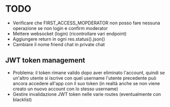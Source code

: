 # TODO

- Verificare che FIRST_ACCESS_MOPDERATOR non posso fare nessuna operazione se non login e confirm moderator
- Mettere websocket (login) (ricontrollare vari endpoint)
- Aggiungere return in ogni res.status().json()
- Cambiare il nome friend chat in private chat


## JWT token management
- Problema: il token rimane valido dopo aver eliminato l'account, quindi se un'altro utente si iscrive con quel username
  l'utente precedente può ancora accedere all'app con il suo token (in realtà anche se non viene creato un
  nuovo account con lo stesso username)
- Gestire invalidazione JWT token nelle varie routes (eventualmente con blacklist)
